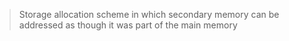 
> Storage allocation scheme in which secondary memory can be addressed as though it was part of the main memory